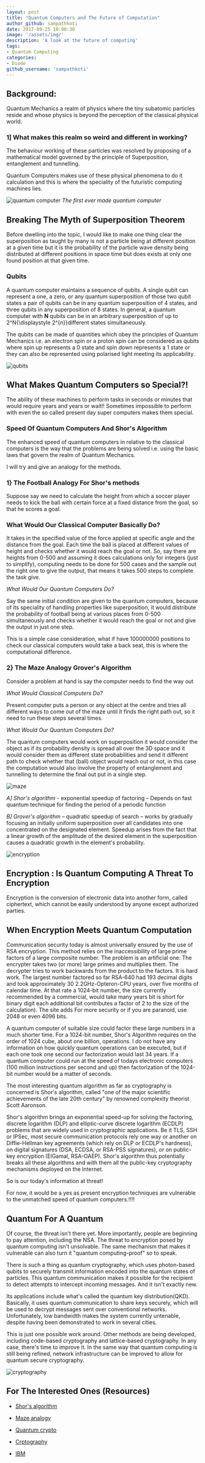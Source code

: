 ```yaml
---
layout: post
title: "Quantum Computers and The Future of Computation"
author_github: sampathkoti
date: 2017-09-25 10:00:30
image: '/assets/img/'
description: 'A look at the future of computing'
tags:
- Quantum Computing
categories:
- Diode
github_username: 'sampathkoti'
---
```


## Background:

Quantum Mechanics a realm of physics where the tiny subatomic particles reside and whose physics is beyond the perception of the classical physical world.

### 1] What makes this realm so weird and different in working?

The behaviour working of these particles   was resolved by proposing of a mathematical model governed by the principle of Superposition, entanglement and tunnelling.

Quantum Computers makes use of these physical phenomena to do it calculation and this is where the speciality of the futuristic computing machines lies.
 
![quantum computer](/blog/assets/img/quantum-computers/1.jpg)
*The first ever made quantum computer*

## Breaking The Myth of Superposition Theorem

Before dwelling into the topic, I would like to make one thing clear the superposition as taught by many is not a particle being at different position at a given time but it is the probability of the particle wave density being distributed at different positions in space time but does exists at only one found position at that given time.

### Qubits

A quantum computer maintains a sequence of qubits. A single qubit can represent a one, a zero, or any quantum superposition of those two qubit states a pair of qubits can be in any quantum superposition of 4 states, and three qubits in any superposition of 8 states. In general, a quantum computer with **N** qubits can be in an arbitrary superposition of up to 2^N{\displaystyle 2^{n}}different states simultaneously.

The qubits can be made of quantities which obey the principles of Quantum Mechanics i.e. an electron spin or a proton spin can be considered as qubits where spin up represents a 0 state and spin down represents a 1 state or they can also be represented using polarised light meeting its applicability.

![qubits](/blog/assets/img/quantum-computers/2.jpg)

## What Makes Quantum Computers so Special?!

The ability of these machines to perform tasks in seconds or minutes that would require years and years or wait!!  Sometimes impossible to perform with even the so called present day super computers makes them special.

### Speed Of Quantum Computers And Shor's Algorithm

The enhanced speed of quantum computers in relative to the classical computers is the way that the problems are being solved i.e. using the basic laws that govern the realm of Quantum Mechanics.

I will try and give an analogy for the methods.

### 1} The Football Analogy For Shor's methods

Suppose say we need to calculate the height from which a soccer player needs to kick the ball with certain force at a fixed distance from the goal, so that he scores a goal.

### What Would Our Classical Computer Basically Do?

It takes in the specified value of the force applied at specific angle and the distance from the goal. Each time the ball is placed at different values of height and checks whether it would reach the goal or not. So, say there are heights from 0-500 and assuming it does calculations only for integers (just to simplify), computing needs to be done for 500 cases and the sample out the right one to give the output, that means it takes 500 steps to complete the task give.

*What Would Our Quantum Computers Do?*

Say the same initial condition are given to the quantum computers, because of its speciality of handling properties like superposition, it would distribute the probability of football being at various places from 0-500 simultaneously and checks   whether it would reach the goal or not and give the output in just one step.

This is a simple case consideration, what if have 100000000 positions to check our classical computers would take a back seat, this is where the computational difference.

### 2} The Maze Analogy Grover's Algorithm

Consider a problem at hand is say the computer needs to find the way out

*What Would Classical Computers Do?*

Present computer puts a person or any object at the centre and tries all different ways to come out of the maze until it finds the right path out, so it need to run these steps several times.

*What Would Our Quantum Computers Do?*

The quantum computers would work on superposition it would consider the object as if its probability density is spread all over the 3D space and it would consider them as different state probabilities and send it different path to check whether that (ball) object would reach out or not, in this case the computation would also involve the property of entanglement and tunnelling to determine the final out put in a single step.

![maze](/blog/assets/img/quantum-computers/3.jpg)

*A] Shor's algorithm* - exponential speedup of factoring – Depends on fast quantum technique for finding the period of a periodic function

*B] Grover's algorithm*  – quadratic speedup of search – works by gradually focusing an initially uniform superposition over all candidates into one concentrated on the designated element. Speedup arises from the fact that a linear growth of the amplitude of the desired element in the superposition causes a quadratic growth in the element's probability.


![encryption](/blog/assets/img/quantum-computers/4.jpg)

## Encryption : Is Quantum Computing A Threat To Encryption

Encryption is the conversion of electronic data into another form, called ciphertext, which cannot be easily understood by anyone except authorized parties.

## When Encryption Meets Quantum Computation

Communication security today is almost universally ensured by the use of RSA encryption. This method relies on the inaccessibility of large prime factors of a large composite number. The problem is an artificial one: The encrypter takes two (or more) large primes and multiplies them. The decrypter tries to work backwards from the product to the factors. It is hard work. The largest number factored so far RSA-640 had 193 decimal digits and took approximately 30 2.2GHz-Opteron-CPU years, over five months of calendar time. At that rate a 1024-bit number, the size currently recommended by a commercial, would take many years bit is short for binary digit each additional bit contributes a factor of 2 to the size of the calculation). The site adds For more security or if you are paranoid, use 2048 or even 4096 bits.

A quantum computer of suitable size could factor these large numbers in a much shorter time. For a 1024-bit number, Shor's Algorithm requires on the order of 1024 cube, about one billion, operations. I do not have any information on how quickly quantum operations can be executed, but if each one took one second our factorization would last 34 years. If a quantum computer could run at the speed of todays electronic computers (100 million instructions per second and up) then factorization of the 1024-bit number would be a matter of seconds.

The most interesting quantum algorithm as far as cryptography is concerned is Shor's algorithm, called "one of the major scientific achievements of the late 20th century" by renowned complexity theorist Scott Aaronson.

Shor's algorithm brings an exponential speed-up for solving the factoring, discrete logarithm (DLP) and elliptic-curve discrete logarithm (ECDLP) problems that are widely used in cryptographic applications. Be it TLS, SSH or IPSec, most secure communication protocols rely one way or another on Diffie-Hellman key agreements (which rely on DLP or ECDLP's hardness), on digital signatures (DSA, ECDSA, or RSA-PSS signatures), or on public-key encryption (ElGamal, RSA-OAEP). Shor's algorithm thus potentially breaks all these algorithms and with them all the public-key cryptography mechanisms deployed on the Internet.

So is our today's information at threat!

For now, it would be a yes as present encryption techniques are vulnerable to the unmatched speed of quantum computers.!!!!

## Quantum For A Quantum

Of course, the threat isn't there yet. More importantly, people are beginning to pay attention, including the NSA. The threat to encryption posed by quantum computing isn't unsolvable. The same mechanism that makes it vulnerable can also turn it "quantum computing-proof" so to speak.

There is such a thing as quantum cryptography, which uses photon-based qubits to securely transmit information encoded into the quantum states of particles. This quantum communication makes it possible for the recipient to detect attempts to intercept incoming messages. And it isn't exactly new.

Its applications include what's called the quantum key distribution(QKD). Basically, it uses quantum communication to share keys securely, which will be used to decrypt messages sent over conventional networks. Unfortunately, low bandwidth makes the system currently untenable, despite having been demonstrated to work in several cities.

This is just one possible work around. Other methods are being developed, including code-based cryptography and lattice-based cryptography. In any case, there's time to improve it. In the same way that quantum computing is still being refined, network infrastructure can be improved to allow for quantum secure cryptography.

![cryptography](/blog/assets/img/quantum-computers/5.jpg)

## For The Interested Ones (Resources)

* [Shor's algorithm](www.youtube.com/watch?v=FA21Dj2l3Ac)

* [Maze analogy](https://www.nature.com/articles/ncomms11682)

* [Quantum crypto](http://www.popsci.com/what-is-quantum-cryptography)

* [Crptography](https://www.youtube.com/watch?v=Kf9KjCKmDcU&amp;list=PL7AEDF86AABA1AA9A)

* [IBM](https://www.youtube.com/watch?v=jf7D8snlsnQ&amp;feature=youtu.be)